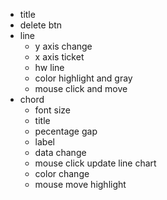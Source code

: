 - title
- delete btn
- line
  - y axis change
  - x axis ticket
  - hw line
  - color highlight and gray
  - mouse click and move
- chord
  - font size
  - title
  - pecentage gap
  - label
  - data change
  - mouse click update line chart
  - color change
  - mouse move highlight
